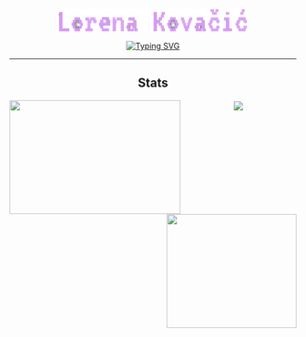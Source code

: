 <p align="center">
  <a href="https://github.com/Tiitmouse">
    <img src="materials/lk.png" alt="Lorena Kovacic" />
</a>
</p>

<p style="text-align: center;">
<a href="https://git.io/typing-svg"><img src="https://readme-typing-svg.demolab.com?font=VT323&size=30&pause=1000&color=D898F7&center=true&random=false&width=435&lines=Hi;Student+at+Algera+university;Studying+software+Engineering" alt="Typing SVG" /></a>
</p>

---

<h2 align="Center" > Stats </h2>
<div align=left>
    <a href="https://github.com/Tiitmouse/">
      <img height=200 width=300 align="left" src="https://github-readme-stats.vercel.app/api?username=Tiitmouse&theme=material-palenight&show_icons=true&hide_border=true&count_private=true" />
    </a>

  </div>
    <div align=right>
    <a href="https://github.com/Tiitmouse/">
      <img height=200 width=228 align="right" src="https://github-readme-stats.vercel.app/api/top-langs/?username=Tiitmouse&theme=material-palenight&show_icons=true&hide_border=true&layout=compact" />
    </a>
  </div>
    </a>

  </div>
  <div align=center>
    <a href="https://github.com/Tiitmouse/">
      <img height=200 align="center" src="https://github-readme-streak-stats.herokuapp.com/?user=Tiitmouse&theme=material-palenight&hide_border=true" />

<!-- <p>
<code><img title="C++" height="25" src="materials/cpp.svg"></code>
<code><img title="C#" height="25" src="materials/cSharp.svg"></code>
<code><img title="HTML5" height="25" src="materials/html5.svg"></code>
<code><img title="CSS" height="25" src="materials/css.svg"></code>
<code><img title="Javascript" height="25" src="materials/js.svg"></code>
<code><img title="GitHub" height="25" src="materials/github.svg"></code>
<code><img title="Git" height="25" src="materials/git-original.svg"></code>
<code><img title=".NetCore" height="25" src="materials/dotnetcore.svg"></code>
<code><img title="Visual Studio Code" height="25" src="materials/vscode.png"></code>
<code><img title="Microsoft Visual Studio" height="25" src="materials/visualstudio.png"></code>
<code><img title="Java" height="25" src="materials/java-original.svg"></code>
<code><img title="JSON" height="25" src="materials/json.svg"></code>
<code><img title="tSQL" height="25" src="materials/tsql.svg"></code>
<code><img title="Rider" height="25" src="materials/rider.png"></code>
<code><img title="CLion" height="25" src="materials/clion.svg"></code>
<code><img title="InteliJ" height="25" src="materials/intellij.svg"></code>
<code><img title="GO" height="25" src="materials/go.svg"></code>
<code><img title="swift" height="25" src="materials/swift.svg"></code>
<code><img title="xcode" height="25" src="materials/xcode.png"></code>
</p> -->

<!--
**Tiitmouse/Tiitmouse** is a ✨ _special_ ✨ repository because its `README.md` (this file) appears on your GitHub profile.
